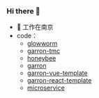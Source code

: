 ### Hi there 👋

- 🔭 工作在南京
- code：
  - [glowworm](https://github.com/geallenboy/glowworm.git)
  - [garron-tmc](https://github.com/geallenboy/garron-tmc.git)
  - [honeybee ](https://github.com/geallenboy/honeybee.git)
  - [garron](https://github.com/geallenboy/garron.git)
  - [garron-vue-template](https://github.com/geallenboy/garron-vue-template.git)
  - [garron-react-template](https://github.com/geallenboy/garron-react-template.git)
  - [microservice](https://github.com/geallenboy/microservice.git)

